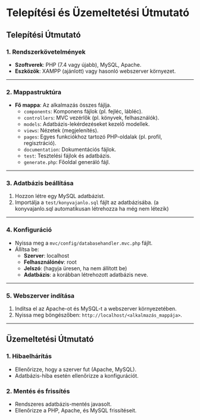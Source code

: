 # Telepítési és Üzemeltetési Útmutató

## Telepítési Útmutató

### 1. Rendszerkövetelmények
- **Szoftverek**: PHP (7.4 vagy újabb), MySQL, Apache.
- **Eszközök**: XAMPP (ajánlott) vagy hasonló webszerver környezet.

---

### 2. Mappastruktúra
- **Fő mappa**: Az alkalmazás összes fájlja.
  - `components`: Komponens fájlok (pl. fejléc, lábléc).
  - `controllers`: MVC vezérlők (pl. könyvek, felhasználók).
  - `models`: Adatbázis-lekérdezéseket kezelő modellek.
  - `views`: Nézetek (megjelenítés).
  - `pages`: Egyes funkciókhoz tartozó PHP-oldalak (pl. profil, regisztráció).
  - `documentation`: Dokumentációs fájlok.
  - `test`: Tesztelési fájlok és adatbázis.
  - `generate.php`: Főoldal generáló fájl.

---

### 3. Adatbázis beállítása
1. Hozzon létre egy MySQL adatbázist.
2. Importálja a `test/konyvajanlo.sql` fájlt az adatbázisába. (a konyvajanlo.sql automatikusan létrehozza ha még nem létezik)

---

### 4. Konfiguráció
- Nyissa meg a `mvc/config/databasehandler.mvc.php` fájlt.
- Állítsa be:
  - **Szerver**: localhost
  - **Felhasználónév**: root
  - **Jelszó**: (hagyja üresen, ha nem állított be)
  - **Adatbázis**: a korábban létrehozott adatbázis neve.

---

### 5. Webszerver indítása
1. Indítsa el az Apache-ot és MySQL-t a webszerver környezetében.
2. Nyissa meg böngészőben: `http://localhost/<alkalmazás_mappája>`.

---

## Üzemeltetési Útmutató

### 1. Hibaelhárítás
- Ellenőrizze, hogy a szerver fut (Apache, MySQL).
- Adatbázis-hiba esetén ellenőrizze a konfigurációt.

### 2. Mentés és frissítés
- Rendszeres adatbázis-mentés javasolt.
- Ellenőrizze a PHP, Apache, és MySQL frissítéseit.
